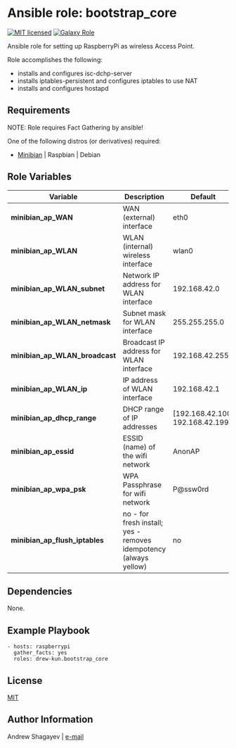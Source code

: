 Ansible role: bootstrap_core
=========

[![MIT licensed][mit-badge]][mit-link]
[![Galaxy Role][role-badge]][galaxy-link]

Ansible role for setting up RaspberryPi as wireless Access Point.

Role accomplishes the following:

 - installs and configures isc-dchp-server
 - installs iptables-persistent and configures iptables to use NAT
 - installs and configures hostapd

Requirements
------------

NOTE: Role requires Fact Gathering by ansible!

One of the following distros (or derivatives) required:
 - [Minibian][minibian-link] | Raspbian | Debian

Role Variables
--------------

| Variable | Description | Default |
|----------|-------------|---------|
| **minibian_ap_WAN** | WAN (external) interface  | eth0 |
| **minibian_ap_WLAN** | WLAN (internal) wireless interface  | wlan0 |
| **minibian_ap_WLAN_subnet** | Network IP address for WLAN interface  | 192.168.42.0 |
| **minibian_ap_WLAN_netmask** | Subnet mask for WLAN interface | 255.255.255.0 |
| **minibian_ap_WLAN_broadcast** | Broadcast IP address for WLAN interface | 192.168.42.255 |
| **minibian_ap_WLAN_ip** | IP address of WLAN interface  | 192.168.42.1 |
| **minibian_ap_dhcp_range** | DHCP range of IP addresses | [192.168.42.100, 192.168.42.199] |
| **minibian_ap_essid** | ESSID (name) of the wifi network | AnonAP |
| **minibian_ap_wpa_psk** | WPA Passphrase for wifi network | P@ssw0rd |
| **minibian_ap_flush_iptables** | no - for fresh install; yes - removes idempotency (always yellow) | no |

Dependencies
------------

None.

Example Playbook
----------------

    - hosts: raspberrypi
      gather_facts: yes
      roles: drew-kun.bootstrap_core

License
-------

[MIT][mit-link]

Author Information
------------------

Andrew Shagayev | [e-mail](mailto:drewshg@gmail.com)

[role-badge]: https://img.shields.io/badge/role-drew--kun.minibian__ap-green.svg
[galaxy-link]: https://galaxy.ansible.com/drew-kun/minibian_ap/
[mit-badge]: https://img.shields.io/badge/license-MIT-blue.svg
[mit-link]: https://raw.githubusercontent.com/drew-kun/ansible-minibian_ap/master/LICENSE
[minibian-link]: https://minibianpi.wordpress.com/
